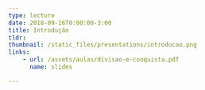 ```yaml
---
type: lecture
date: 2018-09-16T0:00:00-3:00
title: Introdução
tldr: 
thumbnail: /static_files/presentations/introducao.png
links: 
    - url: /assets/aulas/divisao-e-conquista.pdf
      name: slides

---
```


<!-- **Suggested Readings:**
- [Readings 1](http://example.com)
- [Readings 2](http://example.com) -->
